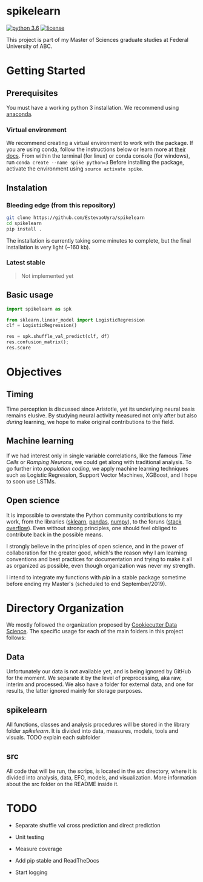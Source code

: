 # spikelearn
[![python 3.6](https://img.shields.io/badge/python-3.6-blue.svg?style=flat-square)]()
[![license](https://img.shields.io/github/license/mashape/apistatus.svg?style=flat-square)]()

This project is part of my Master of Sciences graduate studies at Federal University of ABC.

# Getting Started
## Prerequisites
You must have a working python 3 installation.
We recommend using [anaconda](https://www.anaconda.com/download/).

### Virtual environment
We recommend creating a virtual environment to work with the package. If you are using conda, follow the instructions below or learn more at [their docs](https://conda.io/docs/user-guide/tasks/manage-environments.html).
From within the terminal (for linux) or conda console (for windows), run `conda create --name spike python=3`
Before installing the package, activate the environment using `source activate spike`.
## Instalation
### Bleeding edge (from this repository)
```bash
git clone https://github.com/EstevaoUyra/spikelearn
cd spikelearn
pip install .
```

The installation is currently taking some minutes to complete, but the final installation is very light (~160 kb).

### Latest stable
> Not implemented yet

## Basic usage
```python
import spikelearn as spk

from sklearn.linear_model import LogisticRegression
clf = LogisticRegression()

res = spk.shuffle_val_predict(clf, df)
res.confusion_matrix();
res.score
```

# Objectives
## Timing
Time perception is discussed since Aristotle, yet its underlying neural basis remains elusive. By studying neural activity measured not only after but also _during_ learning, we hope to make original contributions to the field.

## Machine learning
If we had interest only in single variable correlations, like the famous _Time Cells_ or _Ramping Neurons_, we could get along with traditional analysis. To go further into _population coding_, we apply machine learning techniques such as Logistic Regression, Support Vector Machines, XGBoost, and I hope to soon use LSTMs.

## Open science
It is impossible to overstate the Python community contributions to my work, from the libraries ([sklearn](http://scikit-learn.org/stable/), [pandas](https://pandas.pydata.org/), [numpy](http://www.numpy.org/)), to the foruns ([stack overflow](https://stackoverflow.com/)). Even without strong principles, one should feel obliged to contribute back in the possible means.

I strongly believe in the principles of open science, and in the power of collaboration for the greater good, which's the reason why I am learning conventions and best practices for documentation and trying to make it all as organized as possible, even though organization was never my strength.

I intend to integrate my functions with *pip* in a stable package sometime before ending my Master's (scheduled to end September/2019).

# Directory Organization
We mostly followed the organization proposed by [Cookiecutter Data Science](https://drivendata.github.io/cookiecutter-data-science/). The specific usage for each of the main folders in this project follows:

## Data
Unfortunately our data is not available yet, and is being ignored by GitHub for the moment. We separate it by the level of preprocessing, aka raw, interim and processed. We also have a folder for external data, and one for results, the latter ignored mainly for storage purposes.

## spikelearn
All functions, classes and analysis procedures will be stored in the library folder _spikelearn_. It is divided into data, measures, models, tools and visuals. TODO explain each subfolder

## src
All code that will be run, the scrips, is located in the _src_ directory, where it is divided into analysis, data, EFO, models, and visualization. More information about the src folder on the README inside it.

# TODO
- Separate shuffle val cross prediction and direct prediction

- Unit testing
- Measure coverage
- Add pip stable and ReadTheDocs
- Start logging
